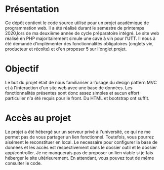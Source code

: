 # Présentation 

Ce dépôt contient le code source utilisé pour un projet académique de programmation web. Il a été réalisé durant le semestre de printemps 2020,lors de ma deuxième année de cycle 
préparatoire intégré. Le site web réalisé en PHP majoritairement simule une cave à vin pour l'UTT. Il nous à été demandé d'implémenter des fonctionnalités obligatoires (onglets vin,
producteur et récolte) et d'en proposer 5 sur l'onglet projet.

# Objectif

Le but du projet était de nous familiariser à l'usage du design pattern MVC et à l'interaction d'un site web avec une base de données. Les fonctionnalités présentes sont donc assez 
simples et aucun effort particulier n'a été requis pour le front. Du HTML et bootstrap ont suffit.

# Accès au projet

Le projet a été hébergé sur un serveur privé à l'université, ce qui ne me permet pas de vous partager un lien fonctionnel. Toutefois, vous pourrez aisément le reconstituer en local.
Le necessaire pour configurer la base de données et les accès est respectivement dans le dossier outil et le dossier app/controller. Je ne manquerais pas de proposer un lien viable
si je fais héberger le site ultérieurement. En attendant, vous pouvez tout de même consulter le code.
